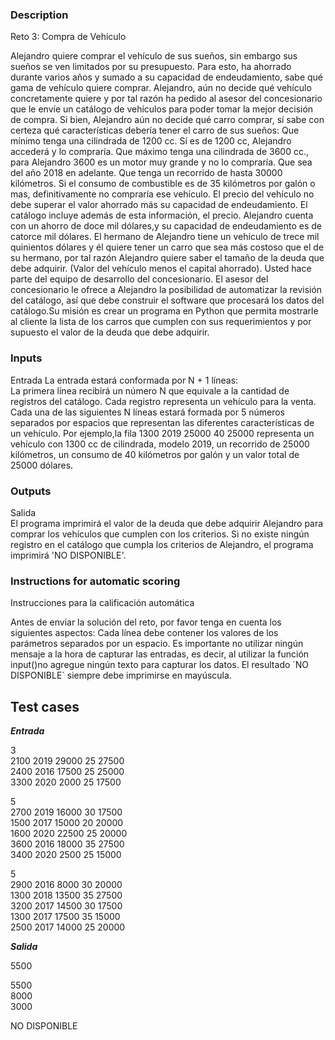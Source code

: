 ### Description
Reto 3: Compra de Vehículo

Alejandro quiere comprar el vehículo de sus sueños, sin embargo sus sueños se ven limitados por su presupuesto. Para esto, ha ahorrado durante varios años y sumado a su capacidad de endeudamiento, sabe qué gama de vehículo quiere comprar. Alejandro, aún no decide qué vehículo concretamente quiere y por tal razón ha pedido al asesor del concesionario que le envíe un catálogo de vehículos para poder tomar la mejor decisión de compra.
Si bien, Alejandro aún no decide qué carro comprar, sí sabe con certeza qué características debería tener el carro de sus sueños:
Que mínimo tenga una cilindrada de 1200 cc. Sí es de 1200 cc, Alejandro accederá y lo compraría.
Que máximo tenga una cilindrada de 3600 cc., para Alejandro 3600 es un motor muy grande y no lo compraría.
Que sea del año 2018 en adelante.
Que tenga un recorrido de hasta 30000 kilómetros.
Si el consumo de combustible es de 35 kilómetros por galón o mas, definitivamente no compraría ese vehículo.
El precio del vehículo no debe superar el valor ahorrado más su capacidad de endeudamiento.
El catálogo incluye además de esta información, el precio. Alejandro cuenta con un ahorro de doce mil dólares,y su capacidad de endeudamiento es de catorce mil dólares. El hermano de Alejandro tiene un vehículo de trece mil quinientos dólares y él quiere tener un carro que sea más costoso que el de su hermano, por tal razón Alejandro quiere saber el tamaño de la deuda que debe adquirir. (Valor del vehículo menos el capital ahorrado).
Usted hace parte del equipo de desarrollo del concesionario. El asesor del concesionario le ofrece a Alejandro la posibilidad de automatizar la revisión del catálogo, así que debe construir el software que procesará los datos del catálogo.Su misión es crear un programa en Python que permita mostrarle al cliente la lista de los carros que cumplen con sus requerimientos y por supuesto el valor de la deuda que debe adquirir.

### Inputs
Entrada	La entrada estará conformada por N + 1 líneas:<br>
La primera línea recibirá un número N que equivale a la cantidad de registros del catálogo. Cada registro representa un vehículo para la venta.
Cada una de las siguientes N líneas estará formada por 5 números separados por espacios que representan las diferentes características de un vehículo. Por ejemplo,la fila 1300 2019 25000 40 25000 representa un vehículo con 1300 cc de cilindrada, modelo 2019, un recorrido de 25000 kilómetros, un consumo de 40 kilómetros por galón y un valor total de 25000 dólares.
### Outputs
Salida<br>
El programa imprimirá el valor de la deuda que debe adquirir Alejandro para comprar los vehículos que cumplen con los criterios.
Si no existe ningún registro en el catálogo que cumpla los criterios de Alejandro, el programa imprimirá 'NO DISPONIBLE'.

### Instructions for automatic scoring
Instrucciones para la calificación automática

Antes de enviar la solución del reto, por favor tenga en cuenta los siguientes aspectos:
Cada línea debe contener los valores de los parámetros separados por un espacio.
Es importante no utilizar ningún mensaje a la hora de capturar las entradas, es decir, al utilizar la función input()no agregue ningún texto para capturar los datos.
El resultado ´NO DISPONIBLE´ siempre debe imprimirse en mayúscula.

## Test cases

***Entrada***

3<br>
2100 2019 29000 25 27500<br>
2400 2016 17500 25 25000<br>
3300 2020 2000 25 17500

5<br>
2700 2019 16000 30 17500<br>
1500 2017 15000 20 20000<br>
1600 2020 22500 25 20000<br>
3600 2016 18000 35 27500<br>
3400 2020 2500 25 15000

5<br>
2900 2016 8000 30 20000<br>
1300 2018 13500 35 27500<br>
3200 2017 14500 30 17500<br>
1300 2017 17500 35 15000<br>
2500 2017 14000 25 20000

***Salida***

5500

5500<br>
8000<br>
3000

NO DISPONIBLE
